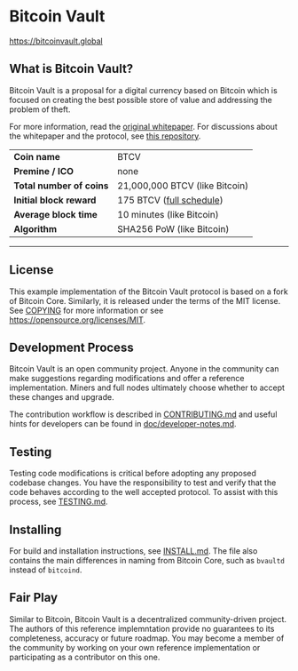 Bitcoin Vault
==============

https://bitcoinvault.global

What is Bitcoin Vault?
-----------------------

Bitcoin Vault is a proposal for a digital currency based on Bitcoin which is focused on creating the best possible store of value and addressing the problem of theft.

For more information, read the [original whitepaper](https://bitcoinvault.global/bitcoinvault.pdf). For discussions about the whitepaper and the protocol, see [this repository](https://github.com/bitcoinvault/whitepaper).

| | |
|-----------|-----------------------|
| **Coin name** | BTCV |
| **Premine / ICO** | none |
| **Total number of coins** | 21,000,000 BTCV (like Bitcoin) |
| **Initial block reward** | 175 BTCV ([full schedule](https://github.com/bitcoinroyale/whitepaper/issues/14)) |
| **Average block time** | 10 minutes (like Bitcoin) |
| **Algorithm** | SHA256 PoW (like Bitcoin) |

----

License
-------

This example implementation of the Bitcoin Vault protocol is based on a fork of Bitcoin Core. Similarly, it is released under the terms of the MIT license. See [COPYING](COPYING) for more information or see https://opensource.org/licenses/MIT.

Development Process
-------------------

Bitcoin Vault is an open community project. Anyone in the community can make suggestions regarding modifications and offer a reference implementation. Miners and full nodes ultimately choose whether to accept these changes and upgrade.

The contribution workflow is described in [CONTRIBUTING.md](CONTRIBUTING.md) and useful hints for developers can be found in [doc/developer-notes.md](doc/developer-notes.md).

Testing
-------

Testing code modifications is critical before adopting any proposed codebase changes. You have the responsibility to test and verify that the code behaves according to the well accepted protocol. To assist with this process, see [TESTING.md](TESTING.md).

Installing
----------

For build and installation instructions, see [INSTALL.md](INSTALL.md). The file also contains the main differences in naming from Bitcoin Core, such as `bvaultd` instead of `bitcoind`.

Fair Play
---------

Similar to Bitcoin, Bitcoin Vault is a decentralized community-driven project. The authors of this reference implemntation provide no guarantees to its completeness, accuracy or future roadmap. You may become a member of the community by working on your own reference implementation or participating as a contributor on this one.
